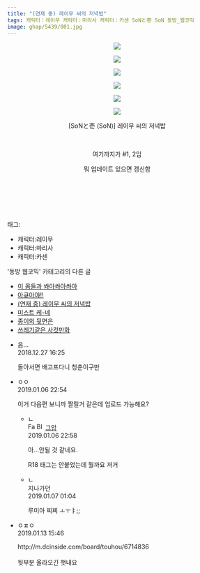 ```yaml
---
title: "(연재 중) 레이무 씨의 저녁밥"
tags: 캐릭터：레이무 캐릭터：마리사 캐릭터：카센 SoNと壱 SoN 동방_웹코믹
image: ghap/5439/001.jpg
---
```

<div class="article">
<p style="text-align: center; clear: none; float: none;"><img src="{{ site.nasurl }}/ghap/5439/001.jpg"/></p>
<p style="text-align: center; clear: none; float: none;"><img src="{{ site.nasurl }}/ghap/5439/002.jpg"/></p>
<p style="text-align: center; clear: none; float: none;"><img src="{{ site.nasurl }}/ghap/5439/003.jpg"/></p>
<p style="text-align: center; clear: none; float: none;"><img src="{{ site.nasurl }}/ghap/5439/004.jpg"/></p>
<p style="text-align: center; clear: none; float: none;"><img src="{{ site.nasurl }}/ghap/5439/005.jpg"/></p>
<p style="text-align: center; clear: none; float: none;"><img src="{{ site.nasurl }}/ghap/5439/006.jpg"/></p>
<p style="text-align: center; clear: none; float: none;">[SoNと壱 (SoN)] 레이무 씨의 저녁밥</p>
<p style="text-align: center; clear: none; float: none;"><br/></p>
<p style="text-align: center; clear: none; float: none;">여기까지가 #1, 2임</p>
<p style="text-align: center; clear: none; float: none;">뭐 업데이트 있으면 갱신함</p>
<p style="text-align: center; clear: none; float: none;"><br/></p>
<p style="text-align: center; clear: none; float: none;"><br/></p>
<p><br/></p>
</div><div class="tagTrail">
<p>태그: </p>
<ul>
<li>캐릭터:레이무</li>
<li>캐릭터:마리사</li>
<li>캐릭터:카센</li>
</ul>
</div><div class="another">
<p>'동방 웹코믹' 카테고리의 다른 글</p>
<ul>
<li><a href="/2018-12-26-ghap_5441">이 몸들과 쏴아쏴아쏴아</a></li>
<li><a href="/2018-12-26-ghap_5440">아큐아야!!</a></li>
<li><a href="/2018-12-26-ghap_5439">(연재 중) 레이무 씨의 저녁밥</a></li>
<li><a href="/2018-12-26-ghap_5438">미스트 케-네</a></li>
<li><a href="/2018-12-26-ghap_5437">종이의 뒷면은</a></li>
<li><a href="/2018-12-26-ghap_5436">쓰레기같은 사컷만화</a></li>
</ul>
</div><div class="comment">
<ul>
<li class="cb_thumb_off" id="comment15394501">
<div class="cb_comment_area">
<div class="cb_info_area">
<div class="cb_section">
<span class="cb_nick_name">음...</span>
</div>
<div class="cb_section">
<span class="cb_date">2018.12.27 16:25 </span>
</div>
</div>
<div class="cb_dsc_comment">
<p class="cb_dsc">
											돌아서면 배고프다니 청춘이구만
										</p>
</div>
</div></li>
<li class="cb_thumb_off" id="comment15404999">
<div class="cb_comment_area">
<div class="cb_info_area">
<div class="cb_section">
<span class="cb_nick_name">ㅇㅇ</span>
</div>
<div class="cb_section">
<span class="cb_date">2019.01.06 22:54 </span>
</div>
</div>
<div class="cb_dsc_comment">
<p class="cb_dsc">
											이거 다음편 보니까 짤릴거 같은데 업로드 가능해요?
										</p>
</div>
<ul>
<li class="cb_thumb_off" id="comment15405001">
<span class="cb_bu_subnode">ㄴ</span>
<div class="cb_comment_area">
<div class="cb_info_area">
<div class="cb_section">
<span class="cb_nick_name"><img alt="Favicon of https://ghaptouhou.tistory.com" height="16" onerror="this.onerror=null;this.parentNode.removeChild(this)" src="https://ghaptouhou.tistory.com/favicon.ico" width="16"/> <img alt="BlogIcon" height="16" onerror="this.parentNode.removeChild(this)" src="https://ghaptouhou.tistory.com/index.gif" width="16"/> <a href="https://ghaptouhou.tistory.com" onclick="return openLinkInNewWindow(this)"> 그압</a><span class="tistoryProfileLayerTrigger" onclick='TistoryProfile.show(event, this, {"title":"\uc800\uae30 \uc774\uac70 \ub098\uc911\uc5d0 \uc218\uc815 \uac00\ub2a5\ud558\ub098\uc694","url":"https:\/\/ghap.tistory.com","nickname":"\uadf8\uc555","items":[]}); return false;'></span></span>
</div>
<div class="cb_section">
<span class="cb_date">2019.01.06 22:58 </span>
</div>
</div>
<div class="cb_dsc_comment">
<p class="cb_dsc">
																아...안될 것 같네요.<br/>

R18 태그는 안붙었는데 뭘까요 저거
															</p>
</div>
</div>
</li>
<li class="cb_thumb_off" id="comment15405067">
<span class="cb_bu_subnode">ㄴ</span>
<div class="cb_comment_area">
<div class="cb_info_area">
<div class="cb_section">
<span class="cb_nick_name">지나가던</span>
</div>
<div class="cb_section">
<span class="cb_date">2019.01.07 01:04 </span>
</div>
</div>
<div class="cb_dsc_comment">
<p class="cb_dsc">
																루미아 찌찌 ㅗㅜㅑ;;
															</p>
</div>
</div>
</li>
</ul>
</div></li>
<li class="cb_thumb_off" id="comment15409527">
<div class="cb_comment_area">
<div class="cb_info_area">
<div class="cb_section">
<span class="cb_nick_name">ㅇㅍㅇ</span>
</div>
<div class="cb_section">
<span class="cb_date">2019.01.13 15:46 </span>
</div>
</div>
<div class="cb_dsc_comment">
<p class="cb_dsc">
											http://m.dcinside.com/board/touhou/6714836<br/>
<br/>
뒷부분 올라오긴 햇내요
										</p>
</div>
</div></li>
</ul>
</div>